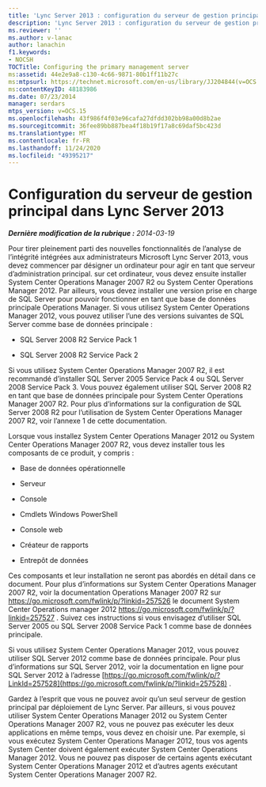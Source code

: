 ```yaml
---
title: 'Lync Server 2013 : configuration du serveur de gestion principal'
description: 'Lync Server 2013 : configuration du serveur de gestion principal.'
ms.reviewer: ''
ms.author: v-lanac
author: lanachin
f1.keywords:
- NOCSH
TOCTitle: Configuring the primary management server
ms:assetid: 44e2e9a8-c130-4c66-9871-80b1ff11b27c
ms:mtpsurl: https://technet.microsoft.com/en-us/library/JJ204844(v=OCS.15)
ms:contentKeyID: 48183986
ms.date: 07/23/2014
manager: serdars
mtps_version: v=OCS.15
ms.openlocfilehash: 43f986f4f03e96cafa27dfdd302bb98a00d8b2ae
ms.sourcegitcommit: 36fee89bb887bea4f18b19f17a8c69daf5bc423d
ms.translationtype: MT
ms.contentlocale: fr-FR
ms.lasthandoff: 11/24/2020
ms.locfileid: "49395217"
---
```

# <a name="configuring-the-primary-management-server-in-lync-server-2013"></a>Configuration du serveur de gestion principal dans Lync Server 2013

<div data-xmlns="http://www.w3.org/1999/xhtml">

<div class="topic" data-xmlns="http://www.w3.org/1999/xhtml" data-msxsl="urn:schemas-microsoft-com:xslt" data-cs="https://msdn.microsoft.com/">

<div data-asp="https://msdn2.microsoft.com/asp">



</div>

<div id="mainSection">

<div id="mainBody">

<span> </span>

_**Dernière modification de la rubrique :** 2014-03-19_

Pour tirer pleinement parti des nouvelles fonctionnalités de l’analyse de l’intégrité intégrées aux administrateurs Microsoft Lync Server 2013, vous devez commencer par désigner un ordinateur pour agir en tant que serveur d’administration principal. sur cet ordinateur, vous devez ensuite installer System Center Operations Manager 2007 R2 ou System Center Operations Manager 2012. Par ailleurs, vous devez installer une version prise en charge de SQL Server pour pouvoir fonctionner en tant que base de données principale Operations Manager. Si vous utilisez System Center Operations Manager 2012, vous pouvez utiliser l’une des versions suivantes de SQL Server comme base de données principale :

  - SQL Server 2008 R2 Service Pack 1

  - SQL Server 2008 R2 Service Pack 2

Si vous utilisez System Center Operations Manager 2007 R2, il est recommandé d’installer SQL Server 2005 Service Pack 4 ou SQL Server 2008 Service Pack 3. Vous pouvez également utiliser SQL Server 2008 R2 en tant que base de données principale pour System Center Operations Manager 2007 R2. Pour plus d’informations sur la configuration de SQL Server 2008 R2 pour l’utilisation de System Center Operations Manager 2007 R2, voir l’annexe 1 de cette documentation.

Lorsque vous installez System Center Operations Manager 2012 ou System Center Operations Manager 2007 R2, vous devez installer tous les composants de ce produit, y compris :

  - Base de données opérationnelle

  - Serveur

  - Console

  - Cmdlets Windows PowerShell

  - Console web

  - Créateur de rapports

  - Entrepôt de données

Ces composants et leur installation ne seront pas abordés en détail dans ce document. Pour plus d’informations sur System Center Operations Manager 2007 R2, voir la documentation Operations Manager 2007 R2 sur <https://go.microsoft.com/fwlink/p/?linkid=257526> le document System Center Operations manager 2012 <https://go.microsoft.com/fwlink/p/?linkid=257527> . Suivez ces instructions si vous envisagez d’utiliser SQL Server 2005 ou SQL Server 2008 Service Pack 1 comme base de données principale.

Si vous utilisez System Center Operations Manager 2012, vous pouvez utiliser SQL Server 2012 comme base de données principale. Pour plus d’informations sur SQL Server 2012, voir la documentation en ligne pour SQL Server 2012 à l’adresse [https://go.microsoft.com/fwlink/p/?LinkId=257528](https://go.microsoft.com/fwlink/p/?linkid=257528) .

Gardez à l’esprit que vous ne pouvez avoir qu’un seul serveur de gestion principal par déploiement de Lync Server. Par ailleurs, si vous pouvez utiliser System Center Operations Manager 2012 ou System Center Operations Manager 2007 R2, vous ne pouvez pas exécuter les deux applications en même temps, vous devez en choisir une. Par exemple, si vous exécutez System Center Operations Manager 2012, tous vos agents System Center doivent également exécuter System Center Operations Manager 2012. Vous ne pouvez pas disposer de certains agents exécutant System Center Operations Manager 2012 et d’autres agents exécutant System Center Operations Manager 2007 R2.

</div>

<span> </span>

</div>

</div>

</div>

